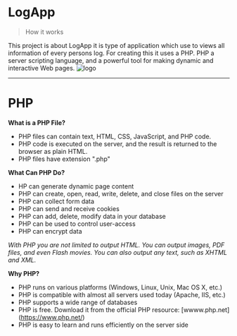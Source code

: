# LogApp
> How it works  

This project is about LogApp it is type of application which use to views all information of every persons log. For creating this it uses a PHP. PHP a server scripting language, and a powerful tool for making dynamic and interactive Web pages. 
![logo](https://images.vexels.com/media/users/3/166470/isolated/preview/73835fa38fba6d35aff9de603dc5044a-php-programming-language-icon-by-vexels.png)
***  
# PHP
**What is a PHP File?**  
* PHP files can contain text, HTML, CSS, JavaScript, and PHP code.  
* PHP code is executed on the server, and the result is returned to the browser as plain HTML.  
* PHP files have extension ".php"

**What Can PHP Do?**
* HP can generate dynamic page content
* PHP can create, open, read, write, delete, and close files on the server
* PHP can collect form data
* PHP can send and receive cookies
* PHP can add, delete, modify data in your database
* PHP can be used to control user-access
* PHP can encrypt data

*With PHP you are not limited to output HTML. You can output images, PDF files, and even Flash movies. You can also output any text, such as XHTML and XML.*

**Why PHP?**
* PHP runs on various platforms (Windows, Linux, Unix, Mac OS X, etc.)
* PHP is compatible with almost all servers used today (Apache, IIS, etc.)
* PHP supports a wide range of databases
* PHP is free. Download it from the official PHP resource: [wwww.php.net] (https://www.php.net/)
* PHP is easy to learn and runs efficiently on the server side



